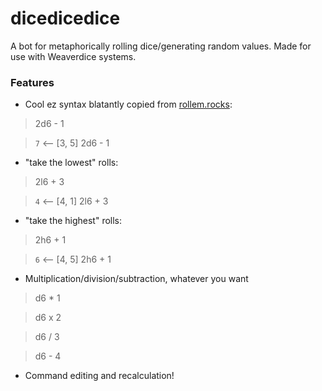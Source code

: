 # dicedicedice

A bot for metaphorically rolling dice/generating random values. Made for use with Weaverdice systems.

### Features
- Cool ez syntax blatantly copied from [rollem.rocks](https://rollem.rocks):
> 2d6 - 1

> ` 7 ` ⟵ [3, 5] 2d6 - 1
- "take the lowest" rolls:
> 2l6 + 3

> ` 4 ` ⟵ [4, 1] 2l6 + 3
- "take the highest" rolls:
> 2h6 + 1

> ` 6 ` ⟵ [4, 5] 2h6 + 1
- Multiplication/division/subtraction, whatever you want
> d6 * 1

> d6 x 2

> d6 / 3

> d6 - 4
- Command editing and recalculation!
